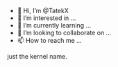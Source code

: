 - 👋 Hi, I’m @TatekX
- 👀 I’m interested in ...
- 🌱 I’m currently learning ...
- 💞️ I’m looking to collaborate on ...
- 📫 How to reach me ...

<!---
TatekX/TatekX is a ✨ special ✨ repository because its `README.md` (this file) appears on your GitHub profile.
You can click the Preview link to take a look at your changes.
--->just the kernel name.
